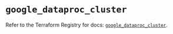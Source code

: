 # `google_dataproc_cluster`

Refer to the Terraform Registry for docs: [`google_dataproc_cluster`](https://registry.terraform.io/providers/hashicorp/google/5.24.0/docs/resources/dataproc_cluster).

